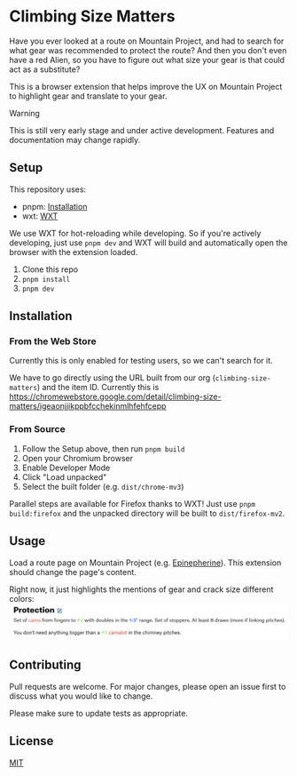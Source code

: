 # Climbing Size Matters

Have you ever looked at a route on Mountain Project, and had to search
for what gear was recommended to protect the route? And then you don't
even have a red Alien, so you have to figure out what size your gear
is that could act as a substitute?

This is a browser extension that helps improve the UX on Mountain Project
to highlight gear and translate to your gear.

> [!WARNING]
> This is still very early stage and under active development. Features and documentation
> may change rapidly.

## Setup

This repository uses:
- pnpm: [Installation](https://pnpm.io/installation)
- wxt: [WXT](https://wxt.dev/)

We use WXT for hot-reloading while developing. So if you're actively developing,
just use `pnpm dev` and WXT will build and automatically open the browser with the
extension loaded.

1. Clone this repo
2. `pnpm install`
3. `pnpm dev`

## Installation

### From the Web Store

Currently this is only enabled for testing users, so we can't search for it.

We have to go directly using the URL built from our org (`climbing-size-matters`) and
the item ID. Currently this is https://chromewebstore.google.com/detail/climbing-size-matters/igeaonjjikppbfcchekinmlhfehfcepp

### From Source

1. Follow the Setup above, then run `pnpm build`
2. Open your Chromium browser
3. Enable Developer Mode
4. Click "Load unpacked"
5. Select the built folder (e.g. `dist/chrome-mv3`)

Parallel steps are available for Firefox thanks to WXT! Just use `pnpm build:firefox`
and the unpacked directory will be built to `dist/firefox-mv2`.

## Usage

Load a route page on Mountain Project (e.g.
[Epinepherine](https://www.mountainproject.com/route/105732422/epinephrine)).
This extension should change the page's content.

Right now, it just highlights the mentions of gear and crack size different colors:
![Climbing Size Matters Example](docs/img/climbing-size-matters-example.png)

## Contributing

Pull requests are welcome. For major changes, please open an issue first to discuss what you would like to change.

Please make sure to update tests as appropriate.

## License

[MIT](https://choosealicense.com/licenses/mit/)